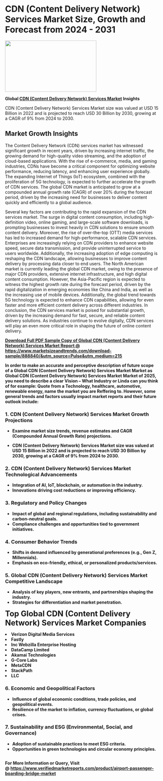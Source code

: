 <H1>CDN (Content Delivery Network) Services Market Size, Growth and Forecast from 2024 - 2031</H1><img class="aligncenter size-medium wp-image-584254" src="https://thirdeyenews.in/wp-content/uploads/2024/09/Global-Market-Research-300x168.jpeg" alt="" width="300" height="168" /><p><strong>Global&nbsp;<a href="https://www.marketsizeandtrends.com/download-sample/888840/&amp;utm_source=Pulse&amp;utm_medium=215">CDN (Content Delivery Network) Services Market</a> Insights</strong></p><p>CDN (Content Delivery Network) Services Market size was valued at USD 15 Billion in 2022 and is projected to reach USD 30 Billion by 2030, growing at a CAGR of 9% from 2024 to 2030.</p><p><h2>Market Growth Insights</h2> <p>The Content Delivery Network (CDN) services market has witnessed significant growth in recent years, driven by increasing internet traffic, the growing demand for high-quality video streaming, and the adoption of cloud-based applications. With the rise of e-commerce, media, and gaming industries, CDNs have become a critical component for optimizing website performance, reducing latency, and enhancing user experience globally. The expanding Internet of Things (IoT) ecosystem, combined with the proliferation of 5G technology, is expected to further accelerate the growth of CDN services. The global CDN market is anticipated to grow at a compounded annual growth rate (CAGR) of over 20% during the forecast period, driven by the increasing need for businesses to deliver content quickly and efficiently to a global audience.</p> <p><strong><a href="#"></a></strong></p> <p>Several key factors are contributing to the rapid expansion of the CDN services market. The surge in digital content consumption, including high-definition video, online gaming, and large-scale software downloads, is prompting businesses to invest heavily in CDN solutions to ensure smooth content delivery. Moreover, the rise of over-the-top (OTT) media services has led to increased demand for high-performance, scalable CDN services. Enterprises are increasingly relying on CDN providers to enhance website speed, secure data transmission, and provide uninterrupted service to users worldwide. Additionally, the increasing adoption of edge computing is reshaping the CDN landscape, allowing businesses to improve content delivery by processing data closer to end users. The North American market is currently leading the global CDN market, owing to the presence of major CDN providers, extensive internet infrastructure, and high digital content consumption. However, the Asia-Pacific region is expected to witness the highest growth rate during the forecast period, driven by the rapid digitalization in emerging economies like China and India, as well as the increasing use of mobile devices. Additionally, the global trend towards 5G technology is expected to enhance CDN capabilities, allowing for even faster and more efficient content delivery across different industries. In conclusion, the CDN services market is poised for substantial growth, driven by the increasing demand for fast, secure, and reliable content delivery solutions. As industries continue to evolve digitally, CDN services will play an even more critical role in shaping the future of online content delivery. <p><strong><a href="#"></p><p><span class=""><strong>Download Full PDF Sample Copy of Global CDN (Content Delivery Network) Services Market Report</strong> @ <a href="https://www.marketsizeandtrends.com/download-sample/888840/&amp;utm_source=Pulse&amp;utm_medium=215" target="_blank">https://www.marketsizeandtrends.com/download-sample/888840/&amp;utm_source=Pulse&amp;utm_medium=215</a></span></p><p>In order to make an accurate and perceptive description of future scope of a Global&nbsp;CDN (Content Delivery Network) Services Market Market as Global&nbsp;CDN (Content Delivery Network) Services Market Market of 2025, you need to describe a clear Vision &ndash; What Industry or Linda can you think of for example: Quote from a Technology, healthcare, automotive, renewable energy, name the market you are Reffering to. However, some general trends and factors usually impact market reports and their future outlook include:</p><h3>1.&nbsp;<strong>CDN (Content Delivery Network) Services Market Growth Projections</strong></h3><ul><li>Examine market size trends, revenue estimates and CAGR (Compounded Annual Growth Rate) projections.</li><li><p>CDN (Content Delivery Network) Services Market size was valued at USD 15 Billion in 2022 and is projected to reach USD 30 Billion by 2030, growing at a CAGR of 9% from 2024 to 2030.</p></li></ul><h3>2.&nbsp;<strong>CDN (Content Delivery Network) Services Market Technological Advancements</strong></h3><ul><li>Integration of AI, IoT, blockchain, or automation in the industry.</li><li>Innovations driving cost reductions or improving efficiency.</li></ul><h3>3.&nbsp;<strong>Regulatory and Policy Changes</strong></h3><ul><li>Impact of global and regional regulations, including sustainability and carbon-neutral goals.</li><li>Compliance challenges and opportunities tied to government initiatives.</li></ul><h3>4.&nbsp;<strong>Consumer Behavior Trends</strong></h3><ul><li>Shifts in demand influenced by generational preferences (e.g., Gen Z, Millennials).</li><li>Emphasis on eco-friendly, ethical, or personalized products/services.</li></ul><h3>5.&nbsp;<strong>Global CDN (Content Delivery Network) Services Market Competitive Landscape</strong></h3><ul><li>Analysis of key players, new entrants, and partnerships shaping the industry.</li><li>Strategies for differentiation and market penetration.</li></ul><p data-pm-slice="1 1 []"><span style="color: inherit; font-family: inherit; font-size: 25px;">Top Global CDN (Content Delivery Network) Services Market Companies</span></p><div class="" data-test-id=""><p><li>Verizon Digital Media Services</li><li> Fastly</li><li> Inc Webzilla Enterprise Hosting</li><li> DataCamp Limited</li><li> Akamai Technologies</li><li> G-Core Labs</li><li> MetaCDN</li><li> StackPath</li><li> LLC</li></p></div><h3>6.&nbsp;<strong>Economic and Geopolitical Factors</strong></h3><ul><li>Influence of global economic conditions, trade policies, and geopolitical events.</li><li>Resilience of the market to inflation, currency fluctuations, or global crises.</li></ul><h3>7.&nbsp;<strong>Sustainability and ESG (Environmental, Social, and Governance)</strong></h3><ul><li>Adoption of sustainable practices to meet ESG criteria.</li><li>Opportunities in green technologies and circular economy principles.</li></ul><h2><strong style="font-size: 14px;">For More Information or Query, Visit @&nbsp;</strong><a style="background-color: #ffffff; font-size: 14px;" href="https://www.marketsizeandtrends.com/report/cdn-content-delivery-network-services-market-/" target="_blank">https://www.verifiedmarketreports.com/product/airport-passenger-boarding-bridge-market</a></h2>

